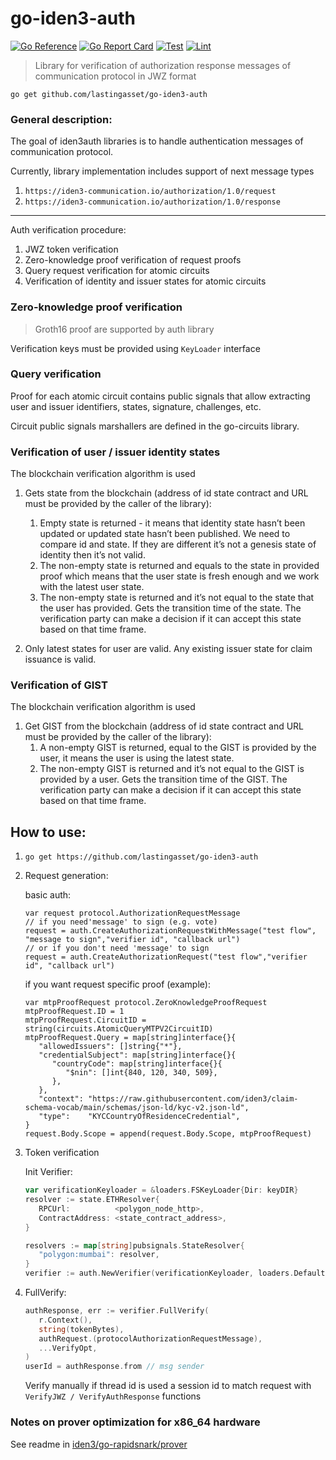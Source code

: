 # go-iden3-auth

[![Go Reference](https://pkg.go.dev/badge/github.com/lastingasset/go-iden3-auth.svg)](https://pkg.go.dev/github.com/lastingasset/go-iden3-auth)
[![Go Report Card](https://goreportcard.com/badge/github.com/lastingasset/go-iden3-auth)](https://goreportcard.com/report/github.com/lastingasset/go-iden3-auth)
[![Test](https://github.com/lastingasset/go-iden3-auth/actions/workflows/ci-test.yaml/badge.svg)](https://github.com/lastingasset/go-iden3-auth/actions/workflows/ci-test.yaml)
[![Lint](https://github.com/lastingasset/go-iden3-auth/actions/workflows/ci-lint.yaml/badge.svg)](https://github.com/lastingasset/go-iden3-auth/actions/workflows/ci-lint.yaml)

> Library for verification of authorization response messages of communication protocol in JWZ format
>


`go get github.com/lastingasset/go-iden3-auth`

### General description:

The goal of iden3auth libraries is to handle authentication messages of communication protocol.

Currently, library implementation includes support of next message types

1. `https://iden3-communication.io/authorization/1.0/request`
2. `https://iden3-communication.io/authorization/1.0/response`


---

Auth verification procedure:

1. JWZ token verification
2. Zero-knowledge proof verification of request proofs
3. Query request verification for atomic circuits 
4. Verification of identity and issuer states for atomic circuits

### Zero-knowledge proof verification

> Groth16 proof are supported by auth library
>

Verification keys must be provided using `KeyLoader` interface

### Query verification 

Proof for each atomic circuit contains public signals that allow extracting user and issuer identifiers, states, signature, challenges, etc.

Circuit public signals marshallers are defined in the go-circuits library.

### Verification of user / issuer identity states

The blockchain verification algorithm is used

1. Gets state from the blockchain (address of id state contract and URL must be provided by the caller of the library):
   1. Empty state is returned - it means that identity state hasn’t been updated or updated state hasn’t been published. We need to compare id and state. If they are different it’s not a genesis state of identity then it’s not valid.
   2. The non-empty state is returned and equals to the state in provided proof which means that the user state is fresh enough and we work with the latest user state.
   3. The non-empty state is returned and it’s not equal to the state that the user has provided. Gets the transition time of the state. The verification party can make a decision if it can accept this state based on that time frame.

2. Only latest states for user are valid. Any existing issuer state for claim issuance is valid.

### Verification of GIST

The blockchain verification algorithm is used

1. Get GIST from the blockchain (address of id state contract and URL must be provided by the caller of the library):
   1. A non-empty GIST is returned, equal to the GIST is provided by the user, it means the user is using the latest state.
   2. The non-empty GIST is returned and it’s not equal to the GIST is provided by a user. Gets the transition time of the GIST. The verification party can make a decision if it can accept this state based on that time frame.
## How to use:
1. `go get https://github.com/lastingasset/go-iden3-auth`
2. Request generation:

   basic auth:
   ``` golang
   var request protocol.AuthorizationRequestMessage
   // if you need'message' to sign (e.g. vote)
   request = auth.CreateAuthorizationRequestWithMessage("test flow", "message to sign","verifier id", "callback url")
   // or if you don't need 'message' to sign
   request = auth.CreateAuthorizationRequest("test flow","verifier id", "callback url")
   ``` 
   if you want request specific proof (example):
   ``` golang
   var mtpProofRequest protocol.ZeroKnowledgeProofRequest
   mtpProofRequest.ID = 1
   mtpProofRequest.CircuitID = string(circuits.AtomicQueryMTPV2CircuitID)
   mtpProofRequest.Query = map[string]interface{}{
      "allowedIssuers": []string{"*"},
      "credentialSubject": map[string]interface{}{
         "countryCode": map[string]interface{}{
            "$nin": []int{840, 120, 340, 509},
         },
      },
      "context": "https://raw.githubusercontent.com/iden3/claim-schema-vocab/main/schemas/json-ld/kyc-v2.json-ld",
      "type":    "KYCCountryOfResidenceCredential",
   }
   request.Body.Scope = append(request.Body.Scope, mtpProofRequest)       
   ```
3. Token verification

   Init Verifier:
   
   ```go
   var verificationKeyloader = &loaders.FSKeyLoader{Dir: keyDIR}
   resolver := state.ETHResolver{
      RPCUrl:          <polygon_node_http>,
      ContractAddress: <state_contract_address>,
   }

   resolvers := map[string]pubsignals.StateResolver{
      "polygon:mumbai": resolver,
   }
   verifier := auth.NewVerifier(verificationKeyloader, loaders.DefaultSchemaLoader{IpfsURL: "ipfs.io"}, resolvers)
   ```
4. FullVerify:

   ```go
   authResponse, err := verifier.FullVerify(
      r.Context(), 
      string(tokenBytes),
      authRequest.(protocolAuthorizationRequestMessage), 
      ...VerifyOpt,
   )
   userId = authResponse.from // msg sender
   ``` 

   Verify manually if thread id is used a session id to match request with `VerifyJWZ / VerifyAuthResponse` functions

### Notes on prover optimization for x86_64 hardware

See readme in [iden3/go-rapidsnark/prover](https://github.com/iden3/go-rapidsnark/blob/main/prover/)
